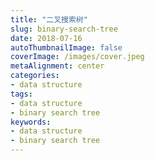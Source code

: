```yaml
---
title: "二叉搜索树"
slug: binary-search-tree
date: 2018-07-16
autoThumbnailImage: false
coverImage: /images/cover.jpeg
metaAlignment: center
categories:
- data structure
tags:
- data structure
- binary search tree
keywords:
- data structure
- binary search tree
---
```

